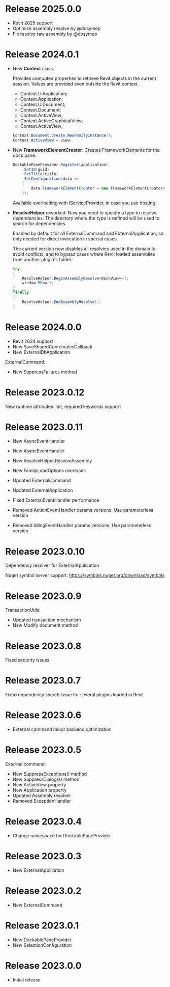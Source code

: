 # Release 2025.0.0

- Revit 2025 support
- Optimize assembly resolve by @dosymep
- Fix resolve raw assembly by @dosymep

# Release 2024.0.1

- New **Context** class.

    Provides computed properties to retrieve Revit objects in the current session. Values are provided even outside the Revit context.

    - Context.UiApplication;
    - Context.Application;
    - Context.UiDocument;
    - Context.Document;
    - Context.ActiveView;
    - Context.ActiveGraphicalView;
    - Context.ActiveView;

    ```C#
    Context.Document.Create.NewFamilyInstance();
    Context.ActiveView = view;
    ```

- New **FrameworkElementCreator**. Creates FrameworkElements for the dock pane.

    ```C#
    DockablePaneProvider.Register(application)
        .SetId(guid)
        .SetTitle(title)
        .SetConfiguration(data =>
        {
            data.FrameworkElementCreator = new FrameworkElementCreator<DockPaneView>();
        });
    ```
  Available overloading with IServiceProvider, in case you use hosting.

- **ResolveHelper** reworked. Now you need to specify a type to resolve dependencies. The directory where the type is defined will be used to search for dependencies.

  Enabled by default for all ExternalCommand and ExternalApplication, so only needed for direct invocation in special cases.

  The current version now disables all resolvers used in the domain to avoid conflicts, and to bypass cases where Revit loaded assemblies from another plugin's folder.

  ```c#
  try
  {
      ResolveHelper.BeginAssemblyResolve<DockView>();
      window.Show();
  }
  finally
  {
      ResolveHelper.EndAssemblyResolve();
  }
  ```

# Release 2024.0.0

- Revit 2024 support
- New SaveSharedCoordinatesCallback
- New ExternalDbApplication

ExternalCommand:

- New SuppressFailures method

# Release 2023.0.12

New runtime attributes: init, required keywords support

# Release 2023.0.11

- New AsyncEventHandler
- New AsyncEventHandler<T>
- New ResolveHelper.ResolveAssembly
- New FamilyLoadOptions overloads

- Updated ExternalCommand
- Updated ExternalApplication

- Fixed ExternalEventHandler performance

- Removed ActionEventHandler params versions. Use parameterless version
- Removed IdlingEventHandler params versions. Use parameterless version

# Release 2023.0.10

Dependency resolver for ExternalApplication

Nuget symbol server support: https://symbols.nuget.org/download/symbols

# Release 2023.0.9

TransactionUtils:

- Updated transaction mechanism
- New Modify document method

# Release 2023.0.8

Fixed security issues

# Release 2023.0.7

Fixed dependency search issue for several plugins loaded in Revit

# Release 2023.0.6

- External command minor backend optimization

# Release 2023.0.5

External command:

- New SuppressExceptions() method
- New SuppressDialogs() method
- New ActiveView property
- New Application property
- Updated Assembly resolver
- Removed ExceptionHandler

# Release 2023.0.4

- Change namespace for DockablePaneProvider

# Release 2023.0.3

- New ExternalApplication

# Release 2023.0.2

- New ExternalCommand

# Release 2023.0.1

- New DockablePaneProvider
- New SelectionConfiguration

# Release 2023.0.0

- Initial release